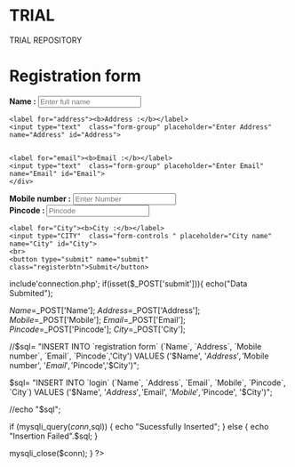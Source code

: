 # TRIAL
TRIAL REPOSITORY
<html>
<head>
   <meta name="viewport" content="width=device-width, initial-scale=1">
  <link rel="stylesheet" href="https://maxcdn.bootstrapcdn.com/bootstrap/3.4.1/css/bootstrap.min.css">
  <script src="https://ajax.googleapis.com/ajax/libs/jquery/3.6.0/jquery.min.js"></script>
  <script src="https://maxcdn.bootstrapcdn.com/bootstrap/3.4.1/js/bootstrap.min.js"></script>
</head>
<body>

<form method="post">
  <div class="container">
  	<h1>Registration form</h1>
	<div class="row" method="" id=""> 
<div class ="col-md-12" >

<div class="col-md-6">
    <label for="name"><b>Name :</b></label>
    <input type="text" class="form-group" style="margin:left:20px" placeholder="Enter full name" name="Name" id="Name" >

    <label for="address"><b>Address :</b></label>
    <input type="text"  class="form-group" placeholder="Enter Address" name="Address" id="Address">
	

    <label for="email"><b>Email :</b></label>
    <input type="text"  class="form-group" placeholder="Enter Email" name="Email" id="Email">
	</div>
<div class="col-md-6">
    <label for="MONO"><b>Mobile number :</b></label>
    <input type="text"  class="form-group" placeholder="Enter Number" name="Mobile" id="Mobile">
	<br>
    <label for="pin"><b>Pincode : </b></label>
    <input type="pin"  class="form-group" placeholder="Pincode" name="Pincode" id="Pincode">
	
    <label for="City"><b>City :</b></label>
    <input type="CITY"  class="form-controls " placeholder="City name" name="City" id="City">
	<br>
    <button type="submit" name="submit" class="registerbtn">Submit</button>
  </div>
  </div>
  </div>
  </div>
</form>
</body>
</html>
<?php

include'connection.php';
if(isset($_POST['submit'])){
   echo("Data Submited");
 
   $Name=$_POST['Name'];
   $Address=$_POST['Address'];
   $Mobile=$_POST['Mobile'];
   $Email=$_POST['Email'];
   $Pincode=$_POST['Pincode'];
   $City=$_POST['City'];
 

//$sql= "INSERT INTO `registration form` (`Name`, `Address`, `Mobile number`, `Email`, `Pincode`,'City') VALUES ('$Name', '$Address', '$Mobile number', '$Email', '$Pincode','$City')";

$sql= "INSERT INTO `login` (`Name`, `Address`, `Email`, `Mobile`, `Pincode`, `City`) VALUES ('$Name', '$Address', '$Email', '$Mobile', '$Pincode', '$City')";

 //echo "$sql";

 if (mysqli_query($conn,$sql))
{
  echo "Sucessfully Inserted";
}
 else
  {
  echo "Insertion Failed".$sql;
 }
 
  mysqli_close($conn);
 }
 ?>
